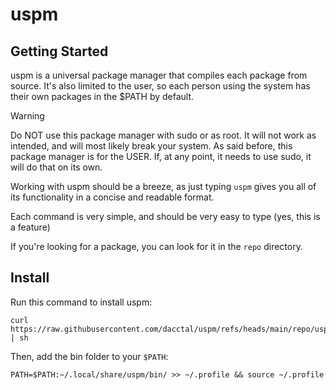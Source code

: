 # uspm
## Getting Started
uspm is a universal package manager that compiles each package from source. It's also limited to the user, so each person using the system has their own packages in the $PATH by default.

> [!WARNING]
> Do NOT use this package manager with sudo or as root. It will not work as intended, and will most likely break your system. As said before, this package manager is for the USER. If, at any point, it needs to use sudo, it will do that on its own.

Working with uspm should be a breeze, as just typing `uspm` gives you all of its functionality in a concise and readable format.

Each command is very simple, and should be very easy to type (yes, this is a feature)

If you're looking for a package, you can look for it in the `repo` directory.
## Install
Run this command to install uspm:
```
curl https://raw.githubusercontent.com/dacctal/uspm/refs/heads/main/repo/uspm/install.sh | sh
```

Then, add the bin folder to your `$PATH`:
```
PATH=$PATH:~/.local/share/uspm/bin/ >> ~/.profile && source ~/.profile
```
